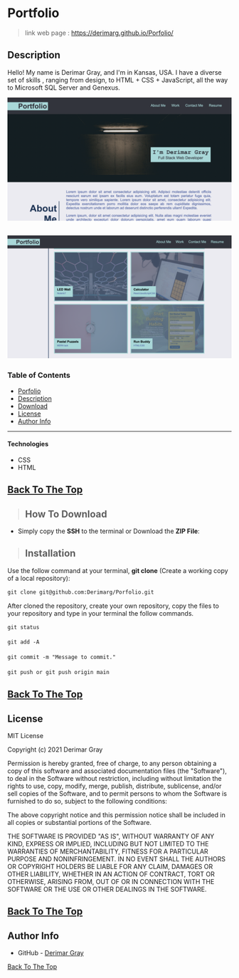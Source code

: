 # Portfolio
>  link web page  :  https://derimarg.github.io/Porfolio/

## Description

Hello! My name is Derimar Gray, and I'm in Kansas, USA. I have a diverse set of skills , ranging from design, to HTML + CSS + JavaScript, all the way to Microsoft SQL Server and Genexus.


![Project Image](./assets/images/homepage.png)

![Gallery](./assets/images/gallery.png)
---

### Table of Contents

- [Porfolio](#portfolio)
- [Description](#description)
- [Download](#how-to-download)
- [License](#license)
- [Author Info](#author-info)

---

#### Technologies
- CSS
- HTML

[Back To The Top](#portfolio)
---

>## How To Download

- Simply copy the **SSH** to the terminal or Download the **ZIP File**:

>## Installation

 Use the follow command at your terminal, **git clone** (Create a working copy of a local repository):

```html
git clone git@github.com:Derimarg/Porfolio.git
```

After cloned the repository, create your own repository, copy the files to your repository and type in your terminal the follow commands. 

```html
git status

git add -A

git commit -m "Message to commit."

git push or git push origin main
```

[Back To The Top](#portfolio)
---

## License

MIT License

Copyright (c) 2021 Derimar Gray

Permission is hereby granted, free of charge, to any person obtaining a copy
of this software and associated documentation files (the "Software"), to deal
in the Software without restriction, including without limitation the rights
to use, copy, modify, merge, publish, distribute, sublicense, and/or sell
copies of the Software, and to permit persons to whom the Software is
furnished to do so, subject to the following conditions:

The above copyright notice and this permission notice shall be included in all
copies or substantial portions of the Software.

THE SOFTWARE IS PROVIDED "AS IS", WITHOUT WARRANTY OF ANY KIND, EXPRESS OR
IMPLIED, INCLUDING BUT NOT LIMITED TO THE WARRANTIES OF MERCHANTABILITY,
FITNESS FOR A PARTICULAR PURPOSE AND NONINFRINGEMENT. IN NO EVENT SHALL THE
AUTHORS OR COPYRIGHT HOLDERS BE LIABLE FOR ANY CLAIM, DAMAGES OR OTHER
LIABILITY, WHETHER IN AN ACTION OF CONTRACT, TORT OR OTHERWISE, ARISING FROM,
OUT OF OR IN CONNECTION WITH THE SOFTWARE OR THE USE OR OTHER DEALINGS IN THE
SOFTWARE.

[Back To The Top](#portfolio)
---

## Author Info

- GitHub - [Derimar Gray](https://github.com/Derimarg)

[Back To The Top](#portfolio)
